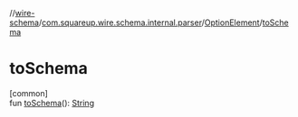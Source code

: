 //[wire-schema](../../../index.md)/[com.squareup.wire.schema.internal.parser](../index.md)/[OptionElement](index.md)/[toSchema](to-schema.md)

# toSchema

[common]\
fun [toSchema](to-schema.md)(): [String](https://kotlinlang.org/api/latest/jvm/stdlib/kotlin/-string/index.html)
